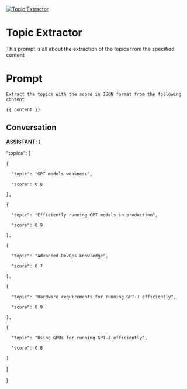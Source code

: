 
[![Topic Extractor](https://flow-prompt-covers.s3.us-west-1.amazonaws.com/icon/vintage/vint_5.png)]()
# Topic Extractor 
This prompt is all about the extraction of the topics from the specified content

# Prompt

```
Extract the topics with the score in JSON format from the following content

{{ content }}
```

## Conversation

**ASSISTANT**: {

  "topics": [

    {

      "topic": "GPT models weakness",

      "score": 0.8

    },

    {

      "topic": "Efficiently running GPT models in production",

      "score": 0.9

    },

    {

      "topic": "Advanced DevOps knowledge",

      "score": 0.7

    },

    {

      "topic": "Hardware requirements for running GPT-J efficiently",

      "score": 0.9

    },

    {

      "topic": "Using GPUs for running GPT-J efficiently",

      "score": 0.8

    }

  ]

}


